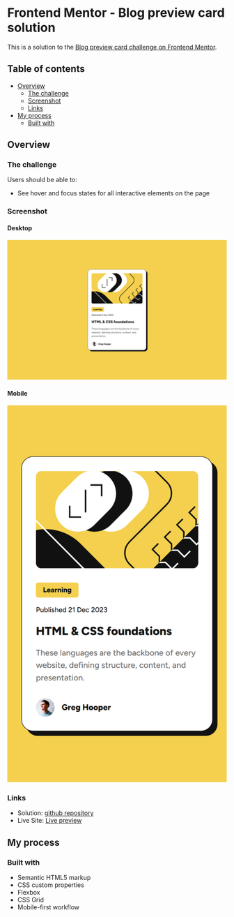 # Frontend Mentor - Blog preview card solution

This is a solution to the [Blog preview card challenge on Frontend Mentor](https://www.frontendmentor.io/challenges/blog-preview-card-ckPaj01IcS).  

## Table of contents

- [Overview](#overview)
  - [The challenge](#the-challenge)
  - [Screenshot](#screenshot)
  - [Links](#links)
- [My process](#my-process)
  - [Built with](#built-with)

## Overview

### The challenge

Users should be able to:

- See hover and focus states for all interactive elements on the page

### Screenshot

#### Desktop
![](screenshots/1440x918-desktop-screenshot-fem-blog-post-challenge.png)

#### Mobile 
![](screenshots/375x642-mobile-screenshot-fem-blog-post-challenge.png)

### Links

- Solution: [github repository](https://github.com/webwalacoder/fem-blog-preview-card-challenge/tree/main)
- Live Site: [Live preview](https://webwalacoder.github.io/fem-blog-preview-card-challenge/)

## My process

### Built with

- Semantic HTML5 markup
- CSS custom properties
- Flexbox
- CSS Grid
- Mobile-first workflow





